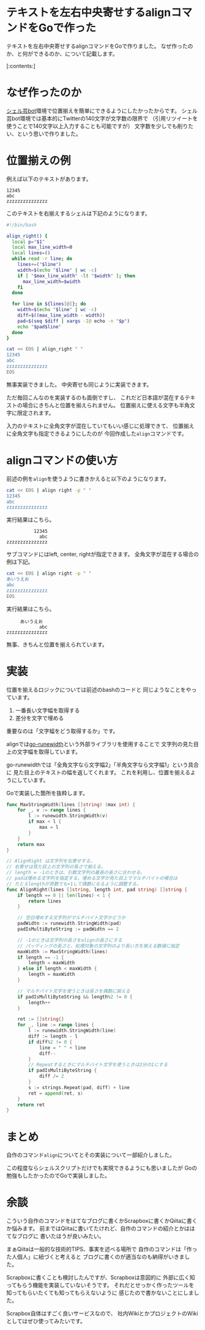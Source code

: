 テキストを左右中央寄せするalignコマンドをGoで作った
===============================================

テキストを左右中央寄せするalignコマンドをGoで作りました。
なぜ作ったのか、と何ができるのか、について記載します。

[:contents:]

# なぜ作ったのか

[シェル芸bot](https://twitter.com/minyoruminyon)環境で位置揃えを簡単にできるようにしたかったからです。
シェル芸bot環境では基本的にTwitterの140文字が文字数の限界で
（引用リツイートを使うことで140文字以上入力することも可能ですが）
文字数を少しでも削りたい、という思いで作りました。

# 位置揃えの例

例えば以下のテキストがあります。

```text
12345
abc
zzzzzzzzzzzzzzz
```

このテキストを右揃えするシェルは下記のようになります。

```bash
#!/bin/bash

align_right() {
  local p="$1"
  local max_line_width=0
  local lines=()
  while read -r line; do
    lines+=("$line")
    width=$(echo "$line" | wc -c)
    if [ "$max_line_width" -lt "$width" ]; then
      max_line_width=$width
    fi
  done

  for line in ${lines[@]}; do
    width=$(echo "$line" | wc -c)
    diff=$((max_line_width - width))
    pad=$(seq $diff | xargs -I@ echo -n "$p")
    echo "$pad$line"
  done
}

cat << EOS | align_right " "
12345
abc
zzzzzzzzzzzzzzz
EOS
```

無事実装できました。
中央寄せも同じように実装できます。

ただ毎回こんなのを実装するのも面倒ですし、
これだど日本語が混在するテキストの場合にきちんと位置を揃えられません。
位置揃えに使える文字も半角文字に限定されます。

入力のテキストに全角文字が混在していてもいい感じに処理できて、
位置揃えに全角文字も指定できるようにしたのが
今回作成した`align`コマンドです。

# alignコマンドの使い方

前述の例を`align`を使うように書きかえると以下のようになります。

```bash
cat << EOS | align right -p " "
12345
abc
zzzzzzzzzzzzzzz
```

実行結果はこちら。

```
          12345
            abc
zzzzzzzzzzzzzzz
```

サブコマンドにはleft, center, rightが指定できます。
全角文字が混在する場合の例は下記。

```bash
cat << EOS | align right -p " "
あいうえお
abc
zzzzzzzzzzzzzzz
EOS
```

実行結果はこちら。

```
     あいうえお
            abc
zzzzzzzzzzzzzzz
```

無事、きちんと位置を揃えられています。

# 実装

位置を揃えるロジックについては前述のbashのコードと
同じようなことをやっています。

1. 一番長い文字幅を取得する
2. 差分を文字で埋める

重要なのは「文字幅をどう取得するか」です。

alignでは[go-runewidth](https://github.com/mattn/go-runewidth)という外部ライブラリを使用することで
文字列の見た目上の文字幅を取得しています。

go-runewidthでは「全角文字なら文字幅2」「半角文字なら文字幅1」という具合に
見た目上のテキストの幅を返してくれます。
これを利用し、位置を揃えるようにしています。

Goで実装した箇所を抜粋します。

```go
func MaxStringWidth(lines []string) (max int) {
	for _, v := range lines {
		l := runewidth.StringWidth(v)
		if max < l {
			max = l
		}
	}
	return max
}

// AlignRight は文字列を右寄せする。
// 右寄せは見た目上の文字列の長さで揃える。
// length = -1のときは、引数文字列の最長の長さに合わせる。
// padは埋める文字列を指定する。埋める文字が見た目上でマルチバイトの場合は
// たとえlengthが奇数でも+1して偶数になるように調整する。
func AlignRight(lines []string, length int, pad string) []string {
	if length == 0 || len(lines) < 1 {
		return lines
	}

	// 空白埋めする文字列がマルチバイト文字かどうか
	padWidtn := runewidth.StringWidth(pad)
	padIsMultiByteString := padWidtn == 2

	// -1のときは文字列の長さをalignの長さにする
	// パッディングの長さと、処理対象の文字列のより長い方を揃える数値に指定
	maxWidth := MaxStringWidth(lines)
	if length == -1 {
		length = maxWidth
	} else if length < maxWidth {
		length = maxWidth
	}

	// マルチバイト文字を使うときは長さを偶数に揃える
	if padIsMultiByteString && length%2 != 0 {
		length++
	}

	ret := []string{}
	for _, line := range lines {
		l := runewidth.StringWidth(line)
		diff := length - l
		if diff%2 != 0 {
			line = " " + line
			diff--
		}
		// Repeatするときにマルチバイト文字を使うときは2分の1にする
		if padIsMultiByteString {
			diff /= 2
		}
		s := strings.Repeat(pad, diff) + line
		ret = append(ret, s)
	}
	return ret
}
```

# まとめ

自作のコマンド`align`についてとその実装について一部紹介しました。

この程度ならシェルスクリプトだけでも実現できるようにも思いましたが
Goの勉強もしたかったのでGoで実装しました。

# 余談

こういう自作のコマンドをはてなブログに書くかScrapboxに書くかQiitaに書くか悩みます。
前まではQiitaに書いてたけれど、自作のコマンドの紹介とかははてなブログに
書いたほうが良いみたい。

まぁQiitaは一般的な技術的TIPS、事実を述べる場所で
自作のコマンドは「作った人個人」に紐づくと考えると
ブログに書くのが適当なのも納得がいきました。

Scrapboxに書くことも検討したんですが、Scrapboxは意図的に
外部に広く知ってもらう機能を実装していないそうです。
それだとせっかく作ったツールを知ってもらいたくても知ってもらえないように
感じたので書かないことにしました。

Scrapbox自体はすごく良いサービスなので、
社内WikiとかプロジェクトのWikiとしてはぜひ使ってみたいです。

